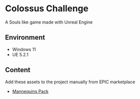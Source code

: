 # Colossus Challenge
A Souls like game made with Unreal Engine

## Environment
- Windows 11
- UE 5.2.1

## Content
Add these assets to the project manually from EPIC marketplace
- [Mannequins Pack](https://www.unrealengine.com/marketplace/en-US/product/mannequins-asset-pack)
